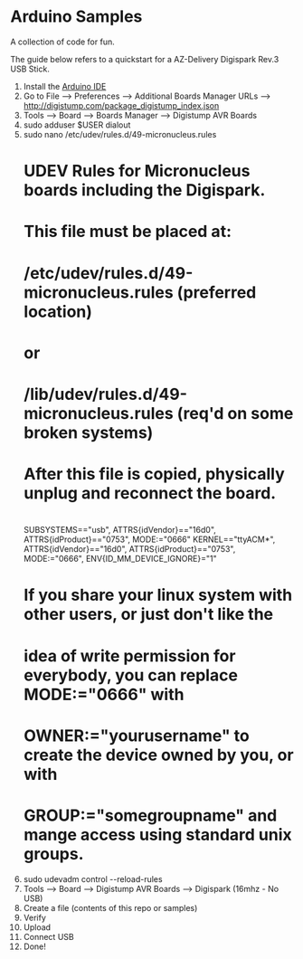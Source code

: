 # Arduino Samples
A collection of code for fun.

The guide below refers to a quickstart for a AZ-Delivery Digispark Rev.3 USB Stick.

1. Install the [Arduino IDE](https://www.arduino.cc/en/software)
2. Go to File --> Preferences --> Additional Boards Manager URLs --> http://digistump.com/package_digistump_index.json
3. Tools --> Board --> Boards Manager --> Digistump AVR Boards
4. sudo adduser $USER dialout
5. sudo nano /etc/udev/rules.d/49-micronucleus.rules
    # UDEV Rules for Micronucleus boards including the Digispark.
    # This file must be placed at:
    #
    # /etc/udev/rules.d/49-micronucleus.rules    (preferred location)
    #   or
    # /lib/udev/rules.d/49-micronucleus.rules    (req'd on some broken systems)
    #
    # After this file is copied, physically unplug and reconnect the board.
    #
    SUBSYSTEMS=="usb", ATTRS{idVendor}=="16d0", ATTRS{idProduct}=="0753", MODE:="0666"
    KERNEL=="ttyACM*", ATTRS{idVendor}=="16d0", ATTRS{idProduct}=="0753", MODE:="0666", ENV{ID_MM_DEVICE_IGNORE}="1"
    #
    # If you share your linux system with other users, or just don't like the
    # idea of write permission for everybody, you can replace MODE:="0666" with
    # OWNER:="yourusername" to create the device owned by you, or with
    # GROUP:="somegroupname" and mange access using standard unix groups.
6. sudo udevadm control --reload-rules
7. Tools --> Board --> Digistump AVR Boards --> Digispark (16mhz - No USB)
8. Create a file (contents of this repo or samples)
9. Verify
10. Upload
11. Connect USB
12. Done!
